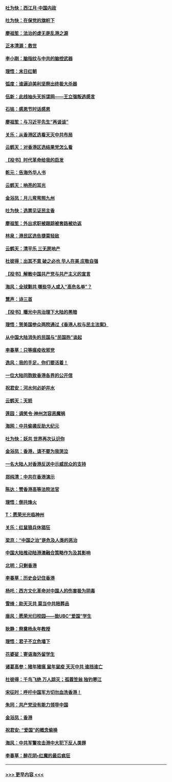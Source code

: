 #### [吐为快：西江月·中国内政](../pages/nsc993/n11692071.md?t=12010733) 
#### [吐为快：在保党的旗帜下](../pages/nsc993/n11691188.md?t=12010733) 
#### [廖祖笙：法治的虚无是乱港之源](../pages/nsc993/n11690605.md?t=12010733) 
#### [正本清源：救世](../pages/nsc993/n11689134.md?t=12010733) 
#### [李小刚：脑指纹与中共的脑控武器](../pages/nsc993/n11688900.md?t=12010733) 
#### [理悟：末日红朝](../pages/nsc993/n11688829.md?t=12010733) 
#### [弧度：谁逼迫美利坚祭出终极大杀器](../pages/nsc993/n11688735.md?t=12010733) 
#### [伍新：此线抽头天拆谍网——王立强叛逃感言](../pages/nsc993/n11687981.md?t=12010733) 
#### [石铭：感恩节时话感恩](../pages/nsc993/n11687568.md?t=12010733) 
#### [廖祖笙：与习近平先生“再谈谈”](../pages/nsc993/n11687005.md?t=12010733) 
#### [关乐：从香港区选看天灭中共布局](../pages/nsc993/n11686647.md?t=12010733) 
#### [云鹤天：对香港区选结果党怎么看](../pages/nsc993/n11686216.md?t=12010733) 
#### [【投书】时代革命给我的启发](../pages/nsc993/n11684287.md?t=12010733) 
#### [乾元：告海外华人书](../pages/nsc993/n11684044.md?t=12010733) 
#### [云鹤天：响亮的耳光](../pages/nsc993/n11684254.md?t=12010733) 
#### [金浴凤：月儿弯弯照九州](../pages/nsc993/n11684231.md?t=12010733) 
#### [吐为快：选票见证民主香](../pages/nsc993/n11684206.md?t=12010733) 
#### [廖祖笙：外出求职被跟踪被套路被劝返](../pages/nsc993/n11683874.md?t=12010733) 
#### [林泉：港民区选告捷莫轻敌](../pages/nsc993/n11683930.md?t=12010733) 
#### [云鹤天：清平乐 三无房地产](../pages/nsc993/n11681521.md?t=12010733) 
#### [杜彼得：出其不意 破之必也 华人在美 庄敬自强](../pages/nsc993/n11679554.md?t=12010733) 
#### [【投书】解散中国共产党与共产主义的宣言](../pages/nsc993/n11679177.md?t=12010733) 
#### [海风：全球剿共 哪些华人或入“高危名单”？](../pages/nsc993/n11678617.md?t=12010733) 
#### [慧声：诗三首](../pages/nsc993/n11678848.md?t=12010733) 
#### [【投书】曝光中共治理下大陆的黑暗](../pages/nsc993/n11678674.md?t=12010733) 
#### [理悟：贺美国参众两院通过《香港人权与民主法案》](../pages/nsc993/n11678104.md?t=12010733) 
#### [从中国大陆消失的民国与“民国热”谈起](../pages/nsc993/n11678075.md?t=12010733) 
#### [李春草：只等瘟疫收邪党](../pages/nsc993/n11677308.md?t=12010733) 
#### [逸风：我的手足，你们要活着！](../pages/nsc993/n11676352.md?t=12010733) 
#### [一位大陆同胞致香港各界的公开信](../pages/nsc993/n11675761.md?t=12010733) 
#### [祝君安：河水何必妒井水](../pages/nsc993/n11675746.md?t=12010733) 
#### [云鹤天：天怒](../pages/nsc993/n11675718.md?t=12010733) 
#### [莲园：调笑令‧神州怎容恶魔祸](../pages/nsc993/n11675648.md?t=12010733) 
#### [海网：中共偷袭反助大纪元](../pages/nsc993/n11673515.md?t=12010733) 
#### [吐为快：妖共 世界再次认识你](../pages/nsc993/n11673506.md?t=12010733) 
#### [金浴凤：香港，请不要为我哭泣](../pages/nsc993/n11673248.md?t=12010733) 
#### [一名大陆人对香港反送中示威民众的支持](../pages/nsc993/n11672615.md?t=12010733) 
#### [郑纯清：中共在香港演示](../pages/nsc993/n11670539.md?t=12010733) 
#### [陈达：赞香港高等法院法官](../pages/nsc993/n11669542.md?t=12010733) 
#### [理悟：倒共烽火](../pages/nsc993/n11668844.md?t=12010733) 
#### [T：愿荣光光临神州](../pages/nsc993/n11668421.md?t=12010733) 
#### [关乐：红鼠狼兵休猖狂](../pages/nsc993/n11668378.md?t=12010733) 
#### [梁京：“中国之治”是危及人类的恶治](../pages/nsc993/n11668328.md?t=12010733) 
#### [中国大陆推动陆港澳融合策略作为及其影响](../pages/nsc993/n11668157.md?t=12010733) 
#### [北明：只剩香港](../pages/nsc993/n11668002.md?t=12010733) 
#### [李春草：历史会记住香港](../pages/nsc993/n11667927.md?t=12010733) 
#### [杨吒：西方文化革命对中国人的伤害极为阴毒](../pages/nsc993/n11664521.md?t=12010733) 
#### [雪绮：助天灭共 莫当中共陪葬品](../pages/nsc993/n11662650.md?t=12010733) 
#### [唐风：愿荣光归校园——致UBC“爱国”学生](../pages/nsc993/n11662194.md?t=12010733) 
#### [耿静：祭奠杨永年教授](../pages/nsc993/n11662514.md?t=12010733) 
#### [理悟：君子不立危墙下](../pages/nsc993/n11662172.md?t=12010733) 
#### [花婆娑：寄语海外留学生](../pages/nsc993/n11662121.md?t=12010733) 
#### [诸葛高参：猪年猪瘟 鼠年鼠疫 天灭中共 谁挡谁亡](../pages/nsc993/n11661980.md?t=12010733) 
#### [杜彼得：千鸟飞绝 万人踪灭；孤蓑笠翁 独钓寒江](../pages/nsc993/n11661170.md?t=12010733) 
#### [宋征时：呼吁中国军方切勿血洗香港！](../pages/nsc993/n11415318.md?t=12010733) 
#### [朱同：共产党没有能力领导中国](../pages/nsc993/n11660421.md?t=12010733) 
#### [金浴凤：香港](../pages/nsc993/n11660419.md?t=12010733) 
#### [祝君安: “爱国”的概念偷换](../pages/nsc993/n11659706.md?t=12010733) 
#### [海风：中共军警攻击港中大犯下反人类罪](../pages/nsc993/n11659632.md?t=12010733) 
#### [李春草：醉花阴•红魔的最后疯狂](../pages/nsc993/n11659287.md?t=12010733) 

----
#### [ >>> 更早内容 <<< ](../indexes/nsc993-earlier.md)
